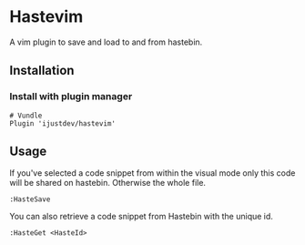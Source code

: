 # Hastevim

A vim plugin to save and load to and from hastebin.

## Installation
### Install with plugin manager
```vimscript
# Vundle
Plugin 'ijustdev/hastevim'
```

## Usage
If you've selected a code snippet from within the visual mode only this code will be shared on hastebin. Otherwise the whole file.
```
:HasteSave
```

You can also retrieve a code snippet from Hastebin with the unique id.
```
:HasteGet <HasteId>
```
